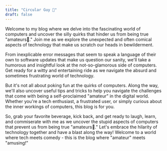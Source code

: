 ```yaml
---
title: "Circular Guy 🪸"
draft: false
---
```

Welcome to my blog where we delve into the fascinating world of computers and uncover the silly quirks that hinder us from being true "amateurs🪺." Join me as we explore the unexpected and often comical aspects of technology that make us scratch our heads in bewilderment.

From inexplicable error messages that seem to speak a language of their own to software updates that make us question our sanity, we'll take a humorous and insightful look at the not-so-glamorous side of computers. Get ready for a witty and entertaining ride as we navigate the absurd and sometimes frustrating world of technology.

But it's not all about poking fun at the quirks of computers. Along the way, we'll also uncover useful tips and tricks to help you navigate the challenges that come with being a self-proclaimed "amateur" in the digital world. Whether you're a tech enthusiast, a frustrated user, or simply curious about the inner workings of computers, this blog is for you.

So, grab your favorite beverage, kick back, and get ready to laugh, learn, and commiserate with me as we uncover the stupid aspects of computers that prevent us from being true "amateurs🪺." Let's embrace the hilarity of technology together and have a blast along the way! Welcome to a world where tech meets comedy - this is the blog where "amateur" meets "amusing!"